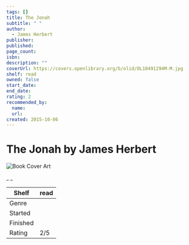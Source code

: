 ```yaml
---
tags: []
title: The Jonah
subtitle: " "
author:
  - James Herbert
publisher:
published:
page_count:
isbn:
description: ""
coverUrl: https://covers.openlibrary.org/b/olid/OL10491294M-M.jpg
shelf: read
owned: false
start_date:
end_date:
rating: 2
recommended_by:
  name:
  url:
created: 2015-10-06
---
```


# The Jonah by James Herbert

![Book Cover Art](https://covers.openlibrary.org/b/olid/OL10491294M-M.jpg)

_ _

| Shelf | read |
| --- | --- |
| Genre |  |
| Started |  |
| Finished |  |
| Rating | 2/5 |

